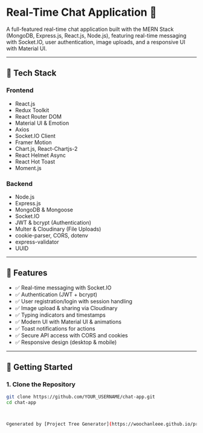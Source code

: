 # Real-Time Chat Application 💬

A full-featured real-time chat application built with the MERN Stack (MongoDB, Express.js, React.js, Node.js), featuring real-time messaging with Socket.IO, user authentication, image uploads, and a responsive UI with Material UI.

---

## 🔧 Tech Stack

### Frontend
- React.js
- Redux Toolkit
- React Router DOM
- Material UI & Emotion
- Axios
- Socket.IO Client
- Framer Motion
- Chart.js, React-Chartjs-2
- React Helmet Async
- React Hot Toast
- Moment.js

### Backend
- Node.js
- Express.js
- MongoDB & Mongoose
- Socket.IO
- JWT & bcrypt (Authentication)
- Multer & Cloudinary (File Uploads)
- cookie-parser, CORS, dotenv
- express-validator
- UUID

---

## 🔐 Features

- ✅ Real-time messaging with Socket.IO
- ✅ Authentication (JWT + bcrypt)
- ✅ User registration/login with session handling
- ✅ Image upload & sharing via Cloudinary
- ✅ Typing indicators and timestamps
- ✅ Modern UI with Material UI & animations
- ✅ Toast notifications for actions
- ✅ Secure API access with CORS and cookies
- ✅ Responsive design (desktop & mobile)

---

## 🚀 Getting Started

### 1. Clone the Repository

```bash
git clone https://github.com/YOUR_USERNAME/chat-app.git
cd chat-app



©generated by [Project Tree Generator](https://woochanleee.github.io/project-tree-generator)
